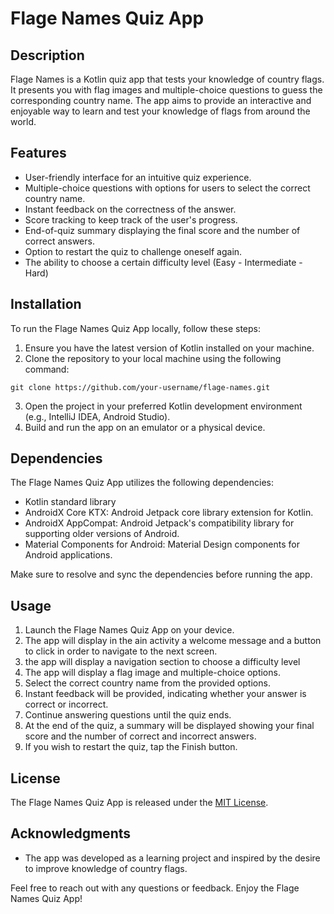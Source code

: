 # Flage Names Quiz App

## Description

Flage Names is a Kotlin quiz app that tests your knowledge of country flags. It presents you with flag images and multiple-choice questions to guess the corresponding country name. The app aims to provide an interactive and enjoyable way to learn and test your knowledge of flags from around the world.

## Features

- User-friendly interface for an intuitive quiz experience.
- Multiple-choice questions with options for users to select the correct country name.
- Instant feedback on the correctness of the answer.
- Score tracking to keep track of the user's progress.
- End-of-quiz summary displaying the final score and the number of correct answers.
- Option to restart the quiz to challenge oneself again.
- The ability to choose a certain difficulty level (Easy - Intermediate - Hard)

## Installation

To run the Flage Names Quiz App locally, follow these steps:

1. Ensure you have the latest version of Kotlin installed on your machine.
2. Clone the repository to your local machine using the following command:

`git clone https://github.com/your-username/flage-names.git`

3. Open the project in your preferred Kotlin development environment (e.g., IntelliJ IDEA, Android Studio).
4. Build and run the app on an emulator or a physical device.

## Dependencies

The Flage Names Quiz App utilizes the following dependencies:

- Kotlin standard library
- AndroidX Core KTX: Android Jetpack core library extension for Kotlin.
- AndroidX AppCompat: Android Jetpack's compatibility library for supporting older versions of Android.
- Material Components for Android: Material Design components for Android applications.

Make sure to resolve and sync the dependencies before running the app.

## Usage

1. Launch the Flage Names Quiz App on your device.
2. The app will display in the ain activity a welcome message and a button to click in order to navigate to the next screen.
3. the app will display a navigation section to choose a difficulty level
4. The app will display a flag image and multiple-choice options.
5. Select the correct country name from the provided options.
6. Instant feedback will be provided, indicating whether your answer is correct or incorrect.
7. Continue answering questions until the quiz ends.
8. At the end of the quiz, a summary will be displayed showing your final score and the number of correct and incorrect answers.
9. If you wish to restart the quiz, tap the Finish button.

## License

The Flage Names Quiz App is released under the [MIT License](LICENSE).

## Acknowledgments

- The app was developed as a learning project and inspired by the desire to improve knowledge of country flags.

Feel free to reach out with any questions or feedback. Enjoy the Flage Names Quiz App!
